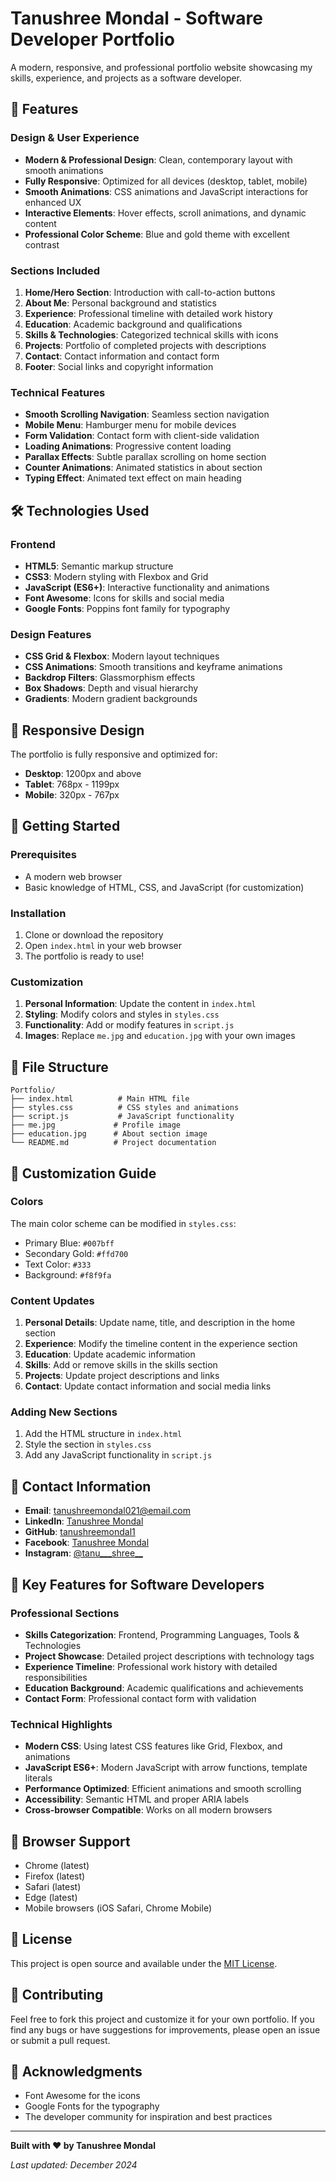 # Tanushree Mondal - Software Developer Portfolio

A modern, responsive, and professional portfolio website showcasing my skills, experience, and projects as a software developer.

## 🌟 Features

### Design & User Experience
- **Modern & Professional Design**: Clean, contemporary layout with smooth animations
- **Fully Responsive**: Optimized for all devices (desktop, tablet, mobile)
- **Smooth Animations**: CSS animations and JavaScript interactions for enhanced UX
- **Interactive Elements**: Hover effects, scroll animations, and dynamic content
- **Professional Color Scheme**: Blue and gold theme with excellent contrast

### Sections Included
1. **Home/Hero Section**: Introduction with call-to-action buttons
2. **About Me**: Personal background and statistics
3. **Experience**: Professional timeline with detailed work history
4. **Education**: Academic background and qualifications
5. **Skills & Technologies**: Categorized technical skills with icons
6. **Projects**: Portfolio of completed projects with descriptions
7. **Contact**: Contact information and contact form
8. **Footer**: Social links and copyright information

### Technical Features
- **Smooth Scrolling Navigation**: Seamless section navigation
- **Mobile Menu**: Hamburger menu for mobile devices
- **Form Validation**: Contact form with client-side validation
- **Loading Animations**: Progressive content loading
- **Parallax Effects**: Subtle parallax scrolling on home section
- **Counter Animations**: Animated statistics in about section
- **Typing Effect**: Animated text effect on main heading

## 🛠️ Technologies Used

### Frontend
- **HTML5**: Semantic markup structure
- **CSS3**: Modern styling with Flexbox and Grid
- **JavaScript (ES6+)**: Interactive functionality and animations
- **Font Awesome**: Icons for skills and social media
- **Google Fonts**: Poppins font family for typography

### Design Features
- **CSS Grid & Flexbox**: Modern layout techniques
- **CSS Animations**: Smooth transitions and keyframe animations
- **Backdrop Filters**: Glassmorphism effects
- **Box Shadows**: Depth and visual hierarchy
- **Gradients**: Modern gradient backgrounds

## 📱 Responsive Design

The portfolio is fully responsive and optimized for:
- **Desktop**: 1200px and above
- **Tablet**: 768px - 1199px
- **Mobile**: 320px - 767px

## 🚀 Getting Started

### Prerequisites
- A modern web browser
- Basic knowledge of HTML, CSS, and JavaScript (for customization)

### Installation
1. Clone or download the repository
2. Open `index.html` in your web browser
3. The portfolio is ready to use!

### Customization
1. **Personal Information**: Update the content in `index.html`
2. **Styling**: Modify colors and styles in `styles.css`
3. **Functionality**: Add or modify features in `script.js`
4. **Images**: Replace `me.jpg` and `education.jpg` with your own images

## 📁 File Structure

```
Portfolio/
├── index.html          # Main HTML file
├── styles.css          # CSS styles and animations
├── script.js           # JavaScript functionality
├── me.jpg             # Profile image
├── education.jpg      # About section image
└── README.md          # Project documentation
```

## 🎨 Customization Guide

### Colors
The main color scheme can be modified in `styles.css`:
- Primary Blue: `#007bff`
- Secondary Gold: `#ffd700`
- Text Color: `#333`
- Background: `#f8f9fa`

### Content Updates
1. **Personal Details**: Update name, title, and description in the home section
2. **Experience**: Modify the timeline content in the experience section
3. **Education**: Update academic information
4. **Skills**: Add or remove skills in the skills section
5. **Projects**: Update project descriptions and links
6. **Contact**: Update contact information and social media links

### Adding New Sections
1. Add the HTML structure in `index.html`
2. Style the section in `styles.css`
3. Add any JavaScript functionality in `script.js`

## 📧 Contact Information

- **Email**: tanushreemondal021@email.com
- **LinkedIn**: [Tanushree Mondal](https://www.linkedin.com/in/tanushreemondal1/)
- **GitHub**: [tanushreemondal1](https://github.com/tanushreemondal1)
- **Facebook**: [Tanushree Mondal](https://www.facebook.com/tanushree.mondal.11)
- **Instagram**: [@tanu___shree__](https://www.instagram.com/tanu___shree__/)

## 🎯 Key Features for Software Developers

### Professional Sections
- **Skills Categorization**: Frontend, Programming Languages, Tools & Technologies
- **Project Showcase**: Detailed project descriptions with technology tags
- **Experience Timeline**: Professional work history with detailed responsibilities
- **Education Background**: Academic qualifications and achievements
- **Contact Form**: Professional contact form with validation

### Technical Highlights
- **Modern CSS**: Using latest CSS features like Grid, Flexbox, and animations
- **JavaScript ES6+**: Modern JavaScript with arrow functions, template literals
- **Performance Optimized**: Efficient animations and smooth scrolling
- **Accessibility**: Semantic HTML and proper ARIA labels
- **Cross-browser Compatible**: Works on all modern browsers

## 🔧 Browser Support

- Chrome (latest)
- Firefox (latest)
- Safari (latest)
- Edge (latest)
- Mobile browsers (iOS Safari, Chrome Mobile)

## 📄 License

This project is open source and available under the [MIT License](LICENSE).

## 🤝 Contributing

Feel free to fork this project and customize it for your own portfolio. If you find any bugs or have suggestions for improvements, please open an issue or submit a pull request.

## 🙏 Acknowledgments

- Font Awesome for the icons
- Google Fonts for the typography
- The developer community for inspiration and best practices

---

**Built with ❤️ by Tanushree Mondal**

*Last updated: December 2024*
